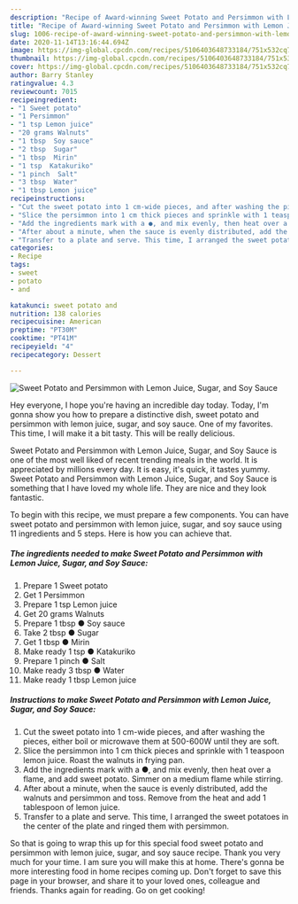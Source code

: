 ```yaml
---
description: "Recipe of Award-winning Sweet Potato and Persimmon with Lemon Juice, Sugar, and Soy Sauce"
title: "Recipe of Award-winning Sweet Potato and Persimmon with Lemon Juice, Sugar, and Soy Sauce"
slug: 1006-recipe-of-award-winning-sweet-potato-and-persimmon-with-lemon-juice-sugar-and-soy-sauce
date: 2020-11-14T13:16:44.694Z
image: https://img-global.cpcdn.com/recipes/5106403648733184/751x532cq70/sweet-potato-and-persimmon-with-lemon-juice-sugar-and-soy-sauce-recipe-main-photo.jpg
thumbnail: https://img-global.cpcdn.com/recipes/5106403648733184/751x532cq70/sweet-potato-and-persimmon-with-lemon-juice-sugar-and-soy-sauce-recipe-main-photo.jpg
cover: https://img-global.cpcdn.com/recipes/5106403648733184/751x532cq70/sweet-potato-and-persimmon-with-lemon-juice-sugar-and-soy-sauce-recipe-main-photo.jpg
author: Barry Stanley
ratingvalue: 4.3
reviewcount: 7015
recipeingredient:
- "1 Sweet potato"
- "1 Persimmon"
- "1 tsp Lemon juice"
- "20 grams Walnuts"
- "1 tbsp  Soy sauce"
- "2 tbsp  Sugar"
- "1 tbsp  Mirin"
- "1 tsp  Katakuriko"
- "1 pinch  Salt"
- "3 tbsp  Water"
- "1 tbsp Lemon juice"
recipeinstructions:
- "Cut the sweet potato into 1 cm-wide pieces, and after washing the pieces, either boil or microwave them at 500-600W until they are soft."
- "Slice the persimmon into 1 cm thick pieces and sprinkle with 1 teaspoon lemon juice. Roast the walnuts in frying pan."
- "Add the ingredients mark with a ●, and mix evenly, then heat over a flame, and add sweet potato. Simmer on a medium flame while stirring."
- "After about a minute, when the sauce is evenly distributed, add the walnuts and persimmon and toss. Remove from the heat and add 1 tablespoon of lemon juice."
- "Transfer to a plate and serve. This time, I arranged the sweet potatoes in the center of the plate and ringed them with persimmon."
categories:
- Recipe
tags:
- sweet
- potato
- and

katakunci: sweet potato and 
nutrition: 138 calories
recipecuisine: American
preptime: "PT30M"
cooktime: "PT41M"
recipeyield: "4"
recipecategory: Dessert

---
```



![Sweet Potato and Persimmon with Lemon Juice, Sugar, and Soy Sauce](https://img-global.cpcdn.com/recipes/5106403648733184/751x532cq70/sweet-potato-and-persimmon-with-lemon-juice-sugar-and-soy-sauce-recipe-main-photo.jpg)

Hey everyone, I hope you're having an incredible day today. Today, I'm gonna show you how to prepare a distinctive dish, sweet potato and persimmon with lemon juice, sugar, and soy sauce. One of my favorites. This time, I will make it a bit tasty. This will be really delicious.

Sweet Potato and Persimmon with Lemon Juice, Sugar, and Soy Sauce is one of the most well liked of recent trending meals in the world. It is appreciated by millions every day. It is easy, it's quick, it tastes yummy. Sweet Potato and Persimmon with Lemon Juice, Sugar, and Soy Sauce is something that I have loved my whole life. They are nice and they look fantastic.




To begin with this recipe, we must prepare a few components. You can have sweet potato and persimmon with lemon juice, sugar, and soy sauce using 11 ingredients and 5 steps. Here is how you can achieve that.

<!--inarticleads1-->

##### The ingredients needed to make Sweet Potato and Persimmon with Lemon Juice, Sugar, and Soy Sauce:

1. Prepare 1 Sweet potato
1. Get 1 Persimmon
1. Prepare 1 tsp Lemon juice
1. Get 20 grams Walnuts
1. Prepare 1 tbsp ● Soy sauce
1. Take 2 tbsp ● Sugar
1. Get 1 tbsp ● Mirin
1. Make ready 1 tsp ● Katakuriko
1. Prepare 1 pinch ● Salt
1. Make ready 3 tbsp ● Water
1. Make ready 1 tbsp Lemon juice




<!--inarticleads2-->

##### Instructions to make Sweet Potato and Persimmon with Lemon Juice, Sugar, and Soy Sauce:

1. Cut the sweet potato into 1 cm-wide pieces, and after washing the pieces, either boil or microwave them at 500-600W until they are soft.
1. Slice the persimmon into 1 cm thick pieces and sprinkle with 1 teaspoon lemon juice. Roast the walnuts in frying pan.
1. Add the ingredients mark with a ●, and mix evenly, then heat over a flame, and add sweet potato. Simmer on a medium flame while stirring.
1. After about a minute, when the sauce is evenly distributed, add the walnuts and persimmon and toss. Remove from the heat and add 1 tablespoon of lemon juice.
1. Transfer to a plate and serve. This time, I arranged the sweet potatoes in the center of the plate and ringed them with persimmon.




So that is going to wrap this up for this special food sweet potato and persimmon with lemon juice, sugar, and soy sauce recipe. Thank you very much for your time. I am sure you will make this at home. There's gonna be more interesting food in home recipes coming up. Don't forget to save this page in your browser, and share it to your loved ones, colleague and friends. Thanks again for reading. Go on get cooking!
